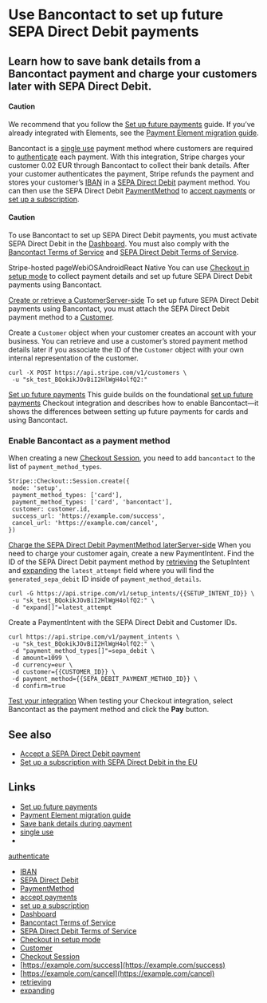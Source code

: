 # Use Bancontact to set up future SEPA Direct Debit payments

## Learn how to save bank details from a Bancontact payment and charge your customers later with SEPA Direct Debit.

#### Caution

We recommend that you follow the [Set up future
payments](https://docs.stripe.com/payments/save-and-reuse) guide. If you’ve
already integrated with Elements, see the [Payment Element migration
guide](https://docs.stripe.com/payments/payment-element/migration).

Bancontact is a [single
use](https://docs.stripe.com/payments/payment-methods#usage) payment method
where customers are required to
[authenticate](https://docs.stripe.com/payments/payment-methods#customer-actions)
each payment. With this integration, Stripe charges your customer 0.02 EUR
through Bancontact to collect their bank details. After your customer
authenticates the payment, Stripe refunds the payment and stores your customer’s
[IBAN](https://en.wikipedia.org/wiki/International_Bank_Account_Number) in a
[SEPA Direct Debit](https://docs.stripe.com/payments/sepa-debit) payment method.
You can then use the SEPA Direct Debit
[PaymentMethod](https://docs.stripe.com/api/payment_methods) to [accept
payments](https://docs.stripe.com/payments/sepa-debit/accept-a-payment) or [set
up a subscription](https://docs.stripe.com/billing/subscriptions/sepa-debit).

#### Caution

To use Bancontact to set up SEPA Direct Debit payments, you must activate SEPA
Direct Debit in the
[Dashboard](https://dashboard.stripe.com/account/payments/settings). You must
also comply with the [Bancontact Terms of
Service](https://stripe.com/bancontact/legal) and [SEPA Direct Debit Terms of
Service](https://stripe.com/sepa-direct-debit/legal).

Stripe-hosted pageWebiOSAndroidReact Native
You can use [Checkout in setup
mode](https://docs.stripe.com/payments/save-and-reuse?platform=checkout) to
collect payment details and set up future SEPA Direct Debit payments using
Bancontact.

[Create or retrieve a
CustomerServer-side](https://docs.stripe.com/payments/bancontact/set-up-payment#create-retrieve-customer)
To set up future SEPA Direct Debit payments using Bancontact, you must attach
the SEPA Direct Debit payment method to a
[Customer](https://docs.stripe.com/api/customers).

Create a `Customer` object when your customer creates an account with your
business. You can retrieve and use a customer’s stored payment method details
later if you associate the ID of the `Customer` object with your own internal
representation of the customer.

```
curl -X POST https://api.stripe.com/v1/customers \
 -u "sk_test_BQokikJOvBiI2HlWgH4olfQ2:"
```

[Set up future
payments](https://docs.stripe.com/payments/bancontact/set-up-payment#setup-a-payment)
This guide builds on the foundational [set up future
payments](https://docs.stripe.com/payments/save-and-reuse?platform=checkout)
Checkout integration and describes how to enable Bancontact—it shows the
differences between setting up future payments for cards and using Bancontact.

### Enable Bancontact as a payment method

When creating a new [Checkout
Session](https://docs.stripe.com/api/checkout/sessions), you need to add
`bancontact` to the list of `payment_method_types`.

```
Stripe::Checkout::Session.create({
 mode: 'setup',
 payment_method_types: ['card'],
 payment_method_types: ['card', 'bancontact'],
 customer: customer.id,
 success_url: 'https://example.com/success',
 cancel_url: 'https://example.com/cancel',
})
```

[Charge the SEPA Direct Debit PaymentMethod
laterServer-side](https://docs.stripe.com/payments/bancontact/set-up-payment#charge-sepa-pm)
When you need to charge your customer again, create a new PaymentIntent. Find
the ID of the SEPA Direct Debit payment method by
[retrieving](https://docs.stripe.com/api/setup_intents/retrieve) the SetupIntent
and [expanding](https://docs.stripe.com/api/expanding_objects) the
`latest_attempt` field where you will find the `generated_sepa_debit` ID inside
of `payment_method_details`.

```
curl -G https://api.stripe.com/v1/setup_intents/{{SETUP_INTENT_ID}} \
 -u "sk_test_BQokikJOvBiI2HlWgH4olfQ2:" \
 -d "expand[]"=latest_attempt
```

Create a PaymentIntent with the SEPA Direct Debit and Customer IDs.

```
curl https://api.stripe.com/v1/payment_intents \
 -u "sk_test_BQokikJOvBiI2HlWgH4olfQ2:" \
 -d "payment_method_types[]"=sepa_debit \
 -d amount=1099 \
 -d currency=eur \
 -d customer={{CUSTOMER_ID}} \
 -d payment_method={{SEPA_DEBIT_PAYMENT_METHOD_ID}} \
 -d confirm=true
```

[Test your
integration](https://docs.stripe.com/payments/bancontact/set-up-payment#testing)
When testing your Checkout integration, select Bancontact as the payment method
and click the **Pay** button.

## See also

- [Accept a SEPA Direct Debit
payment](https://docs.stripe.com/payments/sepa-debit/accept-a-payment)
- [Set up a subscription with SEPA Direct Debit in the
EU](https://docs.stripe.com/billing/subscriptions/sepa-debit)

## Links

- [Set up future payments](https://docs.stripe.com/payments/save-and-reuse)
- [Payment Element migration
guide](https://docs.stripe.com/payments/payment-element/migration)
- [Save bank details during
payment](https://docs.stripe.com/payments/bancontact/save-during-payment)
- [single use](https://docs.stripe.com/payments/payment-methods#usage)
-
[authenticate](https://docs.stripe.com/payments/payment-methods#customer-actions)
- [IBAN](https://en.wikipedia.org/wiki/International_Bank_Account_Number)
- [SEPA Direct Debit](https://docs.stripe.com/payments/sepa-debit)
- [PaymentMethod](https://docs.stripe.com/api/payment_methods)
- [accept
payments](https://docs.stripe.com/payments/sepa-debit/accept-a-payment)
- [set up a
subscription](https://docs.stripe.com/billing/subscriptions/sepa-debit)
- [Dashboard](https://dashboard.stripe.com/account/payments/settings)
- [Bancontact Terms of Service](https://stripe.com/bancontact/legal)
- [SEPA Direct Debit Terms of
Service](https://stripe.com/sepa-direct-debit/legal)
- [Checkout in setup
mode](https://docs.stripe.com/payments/save-and-reuse?platform=checkout)
- [Customer](https://docs.stripe.com/api/customers)
- [Checkout Session](https://docs.stripe.com/api/checkout/sessions)
- [https://example.com/success](https://example.com/success)
- [https://example.com/cancel](https://example.com/cancel)
- [retrieving](https://docs.stripe.com/api/setup_intents/retrieve)
- [expanding](https://docs.stripe.com/api/expanding_objects)